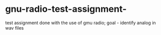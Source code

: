 # gnu-radio-test-assignment-
test assignment done with the use of gmu radio; goal - identify analog in wav files
